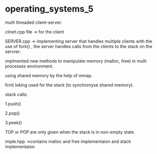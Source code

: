 # operating_systems_5


multi threaded client-server:

clinet.cpp file ->  for the client

SERVER.cpp ->  implementing server that handles multiple clients with the use of fork() , the server handles calls from the clients
to the stack on the servrer:

implmented new methods to manipulate memory (malloc, free) in multi
processes environment.

using shared memory by the help of mmap.

fcnti loking used for the stack (to synchronyse shared memory).

stack calls:

1.push() 

2.pop()

3.peek()

TOP or POP are only given when
the stack is in non-empty state.

imple.hpp ->contains  malloc and free implementaion and stack implementaion 


